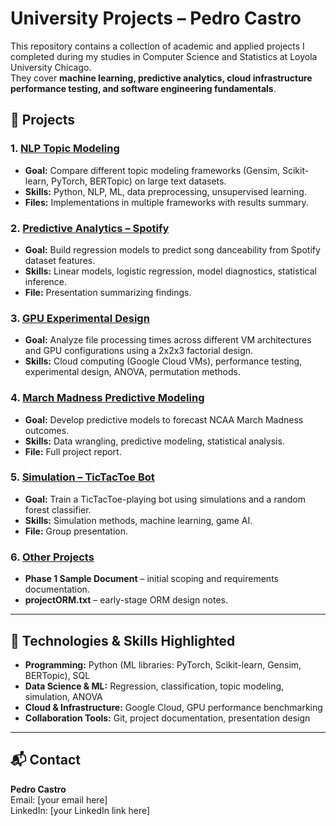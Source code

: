 # University Projects – Pedro Castro

This repository contains a collection of academic and applied projects I completed during my studies in Computer Science and Statistics at Loyola University Chicago.  
They cover **machine learning, predictive analytics, cloud infrastructure performance testing, and software engineering fundamentals**.

## 📂 Projects

### 1. [NLP Topic Modeling](./NLP_Topic_Modeling)
- **Goal:** Compare different topic modeling frameworks (Gensim, Scikit-learn, PyTorch, BERTopic) on large text datasets.
- **Skills:** Python, NLP, ML, data preprocessing, unsupervised learning.
- **Files:** Implementations in multiple frameworks with results summary.

### 2. [Predictive Analytics – Spotify](./Predictive_Analytics_Spotify)
- **Goal:** Build regression models to predict song danceability from Spotify dataset features.
- **Skills:** Linear models, logistic regression, model diagnostics, statistical inference.
- **File:** Presentation summarizing findings.

### 3. [GPU Experimental Design](./GPU_Experimental_Design)
- **Goal:** Analyze file processing times across different VM architectures and GPU configurations using a 2x2x3 factorial design.
- **Skills:** Cloud computing (Google Cloud VMs), performance testing, experimental design, ANOVA, permutation methods.

### 4. [March Madness Predictive Modeling](./March_Madness_Modeling)
- **Goal:** Develop predictive models to forecast NCAA March Madness outcomes.
- **Skills:** Data wrangling, predictive modeling, statistical analysis.
- **File:** Full project report.

### 5. [Simulation – TicTacToe Bot](./Simulation_TicTacToe)
- **Goal:** Train a TicTacToe-playing bot using simulations and a random forest classifier.
- **Skills:** Simulation methods, machine learning, game AI.
- **File:** Group presentation.

### 6. [Other Projects](./Other)
- **Phase 1 Sample Document** – initial scoping and requirements documentation.
- **projectORM.txt** – early-stage ORM design notes.

---

## 🔧 Technologies & Skills Highlighted
- **Programming:** Python (ML libraries: PyTorch, Scikit-learn, Gensim, BERTopic), SQL
- **Data Science & ML:** Regression, classification, topic modeling, simulation, ANOVA
- **Cloud & Infrastructure:** Google Cloud, GPU performance benchmarking
- **Collaboration Tools:** Git, project documentation, presentation design

---

## 📬 Contact
**Pedro Castro**  
Email: [your email here]  
LinkedIn: [your LinkedIn link here]
